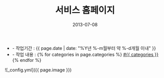 ﻿---
layout: post
title: "서비스 홈페이지"
date: 2013-07-08
categories:
  - Homepage
  - Design
  - FrontEnd
  - Html,Css
  - JS,Jquery
image: https://kjuhee0712.github.io/images/pages/20120708_wd_web.jpg
image-sm: https://kjuhee0712.github.io/images/thumbs/20120708_wd_web.jpg
---

<ul class="inform">
	<li class="preview__date" itemprop="datePublished" datetime="{{ page.date | date_to_xmlschema }}">- 작업기간 : {{ page.date | date: "%Y년 %-m월부터 약 %-d개월 이내" }}</li>
	<li class="preview__catetory" itemprop="catetory">- 작업 내용 :
		{% for categories in page.categories %}
           <a href="/category/{{ categories }}/">#{{ categories }}</a>     
      	{% endfor %}</li>
</ul>

![_config.yml]({{ page.image }})


